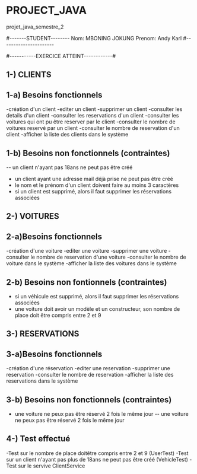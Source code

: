 # PROJECT_JAVA
projet_java_semestre_2

#-------STUDENT-------- 
Nom: MBONING JOKUNG
Prenom: Andy Karl
#----------------------

#-----------EXERCICE ATTEINT------------#

1-) CLIENTS
---
1-a) Besoins fonctionnels
---
-création d'un client
-editer un client
-supprimer un client
-consulter les details d'un client 
-consulter les reservations d'un client
-consulter les voitures qui ont pu être reserver par le client
-consulter le nombre de voitures reservé par un client
-consulter le nombre de reservation d'un client
-afficher la liste des clients dans le système

1-b) Besoins non fonctionnels (contraintes)
---
-- un client n'ayant pas 18ans ne peut pas être créé
- un client ayant une adresse mail déjà prise ne peut pas être créé
- le nom et le prénom d'un client doivent faire au moins 3 caractères
- si un client est supprimé, alors il faut supprimer les 
réservations associées

2-) VOITURES
---
2-a)Besoins fonctionnels 
---
-création d'une voiture
-editer une voiture
-supprimer une voiture
-consulter le nombre de reservation d'une voiture
-consulter le nombre de voiture dans le système
-afficher la liste des voitures dans le système

2-b) Besoins non fontionnels (contraintes)
---
- si un véhicule est supprimé, alors il faut supprimer les 
réservations associées
- une voiture doit avoir un modèle et un constructeur, son nombre de place doit
être compris entre 2 et 9

3-) RESERVATIONS
---

3-a)Besoins fonctionnels
---
-création d'une réservation
-editer une reservation
-supprimer une reservation
-consulter le nombre de reservation 
-afficher la liste des reservations dans le système

3-b) Besoins non fonctionnels (contraintes)
---
- une voiture ne peux pas être réservé 2 fois le même jour
-- une voiture ne peux pas être réservé 2 fois le même jour

4-) Test effectué
---
-Test sur le nombre de place doitêtre compris entre 2 et 9 (UserTest)
-Test sur un client n'ayant pas plus de 18ans ne peut pas être créé (VehicleTest)
-Test sur le servive ClientService
